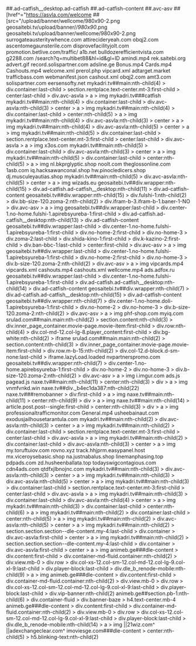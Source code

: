 
##.ad-catfish__desktop.ad-catfish
##.ad-catfish-content
##.avc-asv
##[href^="https://asvla.com/welcome
##[src="/upload/banner/wellcome/980x90-2.png
geosaitebi.tv/upload/banner/*/980x90*.png
geosaitebi.tv/upload/banner/wellcome/980x90-2.png
surrogateausteritywhence.com
attirecideryeah.com
obqj2.com
ascentomegaunsterile.com
disprovefacilityjolt.com
promotion.betlive.com/traffic/
a1b.net
bulldozerefficientvista.com
g2288.com
/search?q=multibet88&hl=id&gl=ID
amindi.mp4
rek.saitebi.org
advert.gif
record.solispartner.com
adsline.ge
Bonus.mp4
Cards.mp4
Cashouts.mp4
welcome.xml
prerol.php
vipcard.xml
adtarget.market
trafficbass.com
webmanifest.json
cashout.xml
obqj2.com
amt3.com
solispartner.com
eersensofty.net
mykadri.tv##main:nth-child(4) > div.container:last-child > section.rentplace.text-center.mt-3:first-child > center:last-child > div.avc-asvla > a > img
mykadri.tv###catfish
mykadri.tv##main:nth-child(4) > div.container:last-child > div.avc-asvla:nth-child(3) > center > a > img
mykadri.tv##main:nth-child(4) > div.container:last-child > center:nth-child(5) > a > img
mykadri.tv##main:nth-child(4) > div.avc-asvla:nth-child(3) > center > a > img
mykadri.tv##main:nth-child(4) > div.avc-asvla:nth-child(5) > center > a > img
mykadri.tv##main:nth-child(5) > div.container:last-child > section.rentplace.text-center.mt-3:first-child > center:last-child > div.avc-asvla > a > img
x3os.com
mykadri.tv##main:nth-child(5) > div.container:last-child > div.avc-asvla:nth-child(3) > center > a > img
mykadri.tv##main:nth-child(5) > div.container:last-child > center:nth-child(5) > a > img
nl.bkprglyptic.shop
noolt.com
theglossonline.com
1asb.com
iq.hacksawanconal.shop
hw.pinocledicers.shop
dj.musculeyautias.shop
mykadri.tv##main:nth-child(5) > div.avc-asvla:nth-child(5) > center > a > img
wizads.eu
geosaitebi.tv##div.wrapper:nth-child(15) > div.ad-catfish.ad-catfish__desktop:nth-child(11) > div.ad-catfish-content
geosaitebi.tv##div.wrapper:nth-child(15) > div.fulshi-1:nth-child(2) > div.bb-size-120.zoma-2:nth-child(2) > div.ifram-b-3.ifram-b-1.baner-1-NO > div.avc-asv > a > img
geosaitebi.tv##div.wrapper:last-child > div.center-1.no-home.fulshi-1.apirebsyureba-1:first-child > div.ad-catfish.ad-catfish__desktop:nth-child(13) > div.ad-catfish-content
geosaitebi.tv##div.wrapper:last-child > div.center-1.no-home.fulshi-1.apirebsyureba-1:first-child > div.no-home-2:first-child > div.no-home-3 > div.zoma-2:last-child > div.shida-kino-1:first-child > div.k-kazino-2:first-child > div.ban-bbc-1:last-child > center:first-child > div.avc-asv > a > img
geosaitebi.tv##div.wrapper:last-child > div.center-1.no-home.fulshi-1.apirebsyureba-1:first-child > div.no-home-2:first-child > div.no-home-3 > div.b-size-120.zoma-2:nth-child(2) > div.avc-asv > a > img
vipcards.mp4
vipcards.xml
cashouts.mp4
cashouts.xml
wellcome.mp4
ads.adfox.ru
geosaitebi.tv##div.wrapper:last-child > div.center-1.no-home.fulshi-1.apirebsyureba-1:first-child > div.ad-catfish.ad-catfish__desktop:nth-child(14) > div.ad-catfish-content
geosaitebi.tv##div.wrapper:nth-child(7) > div.ad-catfish.ad-catfish__desktop:nth-child(15) > div.ad-catfish-content
geosaitebi.tv##div.wrapper:nth-child(7) > div.center-1.no-home.doli-1.apirebsyureba-1:first-child > div.no-home-2 > div.no-home-3 > div.b-size-120.zoma-2:nth-child(2) > div.avc-asv > a > img
phf-shop.com
myiq.com
srulad.com##main.main:nth-child(2) > section.content:nth-child(3) > div.inner_page_container.movie-page.movie-item:first-child > div.row:nth-child(4) > div.col-md-12.col-lg-8.player_content:first-child > div.bg-white:nth-child(2) > iframe
srulad.com##main.main:nth-child(2) > section.content:nth-child(3) > div.inner_page_container.movie-page.movie-item:first-child > div.row.m-b-15:nth-child(2) > div.col-12.d-block.d-sm-none:last-child > iframe.lazyLoad.loaded
nvpartnerspromo.com
geosaitebi.tv##div.wrapper:nth-child(7) > div.center-1.no-home.apirebsyureba-1:first-child > div.no-home-2 > div.no-home-3 > div.b-size-120.zoma-2:nth-child(2) > div.avc-asv > a > img
i.imgur.com
ads.js
pagead.js
naxe.tv##main:nth-child(11) > center:nth-child(3) > div > a > img
vnmfvnkd.win
naxe.tv##div._b4ec1da387:nth-child(22)
naxe.tv###remobanner > div:first-child > a > img
naxe.tv##main:nth-child(11) > center:nth-child(9) > div > a > img
naxe.tv##main:nth-child(14) > article.post.post--single:first-child > center:nth-child(3) > div > a > img
professionaltrafficmonitor.com
General.mp4
usheebainaut.com
exodusjailhousetarantula.com
mykadri.tv##main:nth-child(2) > div.avc-asvla:nth-child(3) > center > a > img
mykadri.tv##main:nth-child(2) > div.container:last-child > section.rentplace.text-center.mt-3:first-child > center:last-child > div.avc-asvla > a > img
mykadri.tv##main:nth-child(2) > div.container:last-child > div.avc-asvla:nth-child(3) > center > a > img
my.toruftuiov.com
rovno.xyz
track.hhjprm.easypanel.host
mx.viceroysebasic.shop
na.justnabalus.shop
linemanphasing.top
pdpads.com
zd.husheenballata.top
todayswigcontagious.com
cdn4ads.com
qtdfxjlbnojnc.com
mykadri.tv##main:nth-child(3) > div.avc-asvla:nth-child(3) > center > a > img
mykadri.tv##main:nth-child(3) > div.avc-asvla:nth-child(5) > center > a > img
mykadri.tv##main:nth-child(3) > div.container:last-child > section.rentplace.text-center.mt-3:first-child > center:last-child > div.avc-asvla > a > img
mykadri.tv##main:nth-child(3) > div.container:last-child > div.avc-asvla:nth-child(4) > center > a > img
mykadri.tv##main:nth-child(3) > div.container:last-child > center:nth-child(6) > a > img
mykadri.tv##main:nth-child(2) > div.container:last-child > center:nth-child(5) > a > img
mykadri.tv##main:nth-child(2) > div.avc-asvla:nth-child(5) > center > a > img
mykadri.tv##main:nth-child(2) > section.section.section--dle-content.my-4:last-child > div.container > div.avc-asvla:first-child > center > a > img
mykadri.tv##main:nth-child(2) > section.section.section--dle-content.my-4:last-child > div.container > div.avc-asvla:first-child > center > a > img
animeb.ge###dle-content > div.content:first-child > div.container-md-fluid.container:nth-child(2) > div.view.mb-0 > div.row > div.col-xs-12.col-sm-12.col-md-12.col-lg-9.col-xl-9:last-child > div.player-block:last-child > div.dle_b_renode-mobile:nth-child(9) > a > img
animeb.ge###dle-content > div.content:first-child > div.container-md-fluid.container:nth-child(2) > div.view.mb-0 > div.row > div.col-xs-12.col-sm-12.col-md-12.col-lg-9.col-xl-9:last-child > div.player-block:last-child > div.vip-banner:nth-child(2)
animeb.ge##section.pb-1:nth-child(6) > div.container-fluid > div.banner-baze > h4.text-center.mb-4
animeb.ge###dle-content > div.content:first-child > div.container-md-fluid.container:nth-child(2) > div.view.mb-0 > div.row > div.col-xs-12.col-sm-12.col-md-12.col-lg-9.col-xl-9:last-child > div.player-block:last-child > div.dle_b_renode-mobile:nth-child(14) > a > img
||21wiz.com^
||adexchangeclear.com^
imoviesge.com###dle-content > center:nth-child(5) > h5.blinking-text:nth-child(2)

